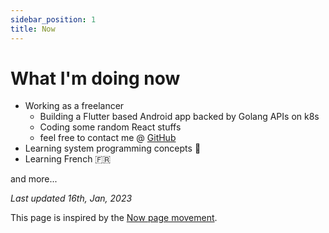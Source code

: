 ```yaml
---
sidebar_position: 1
title: Now
---
```


# What I'm doing now

* Working as a freelancer
  * Building a Flutter based Android app backed by Golang APIs on k8s
  * Coding some random React stuffs
  * feel free to contact me @ [GitHub](https://github.com/ymdarake/ymdarake.github.io/issues/new)
* Learning system programming concepts 🐞
* Learning French 🇫🇷

and more...

_Last updated 16th, Jan, 2023_

This page is inspired by the <a href="https://nownownow.com/about" target="_blank" rel="noindex nofollow noopener">Now page movement</a>.
